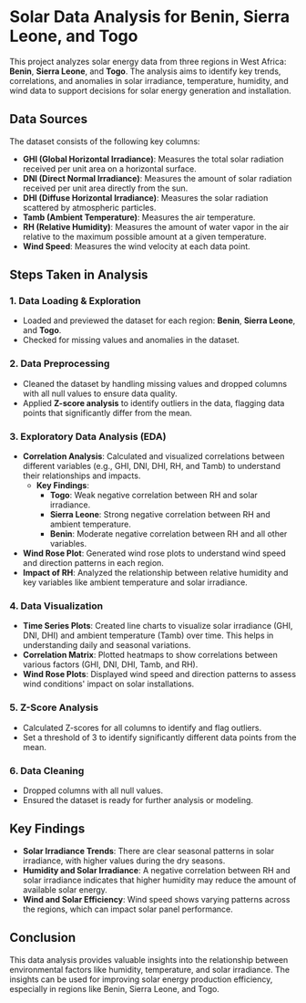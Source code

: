 # Solar Data Analysis for Benin, Sierra Leone, and Togo

This project analyzes solar energy data from three regions in West Africa: **Benin**, **Sierra Leone**, and **Togo**. The analysis aims to identify key trends, correlations, and anomalies in solar irradiance, temperature, humidity, and wind data to support decisions for solar energy generation and installation.

## Data Sources
The dataset consists of the following key columns:
- **GHI (Global Horizontal Irradiance)**: Measures the total solar radiation received per unit area on a horizontal surface.
- **DNI (Direct Normal Irradiance)**: Measures the amount of solar radiation received per unit area directly from the sun.
- **DHI (Diffuse Horizontal Irradiance)**: Measures the solar radiation scattered by atmospheric particles.
- **Tamb (Ambient Temperature)**: Measures the air temperature.
- **RH (Relative Humidity)**: Measures the amount of water vapor in the air relative to the maximum possible amount at a given temperature.
- **Wind Speed**: Measures the wind velocity at each data point.
  
## Steps Taken in Analysis

### 1. **Data Loading & Exploration**
   - Loaded and previewed the dataset for each region: **Benin**, **Sierra Leone**, and **Togo**.
   - Checked for missing values and anomalies in the dataset.
   
### 2. **Data Preprocessing**
   - Cleaned the dataset by handling missing values and dropped columns with all null values to ensure data quality.
   - Applied **Z-score analysis** to identify outliers in the data, flagging data points that significantly differ from the mean.
   
### 3. **Exploratory Data Analysis (EDA)**
   - **Correlation Analysis**: Calculated and visualized correlations between different variables (e.g., GHI, DNI, DHI, RH, and Tamb) to understand their relationships and impacts.
     - **Key Findings**: 
       - **Togo**: Weak negative correlation between RH and solar irradiance.
       - **Sierra Leone**: Strong negative correlation between RH and ambient temperature.
       - **Benin**: Moderate negative correlation between RH and all other variables.
   - **Wind Rose Plot**: Generated wind rose plots to understand wind speed and direction patterns in each region.
   - **Impact of RH**: Analyzed the relationship between relative humidity and key variables like ambient temperature and solar irradiance.
   
### 4. **Data Visualization**
   - **Time Series Plots**: Created line charts to visualize solar irradiance (GHI, DNI, DHI) and ambient temperature (Tamb) over time. This helps in understanding daily and seasonal variations.
   - **Correlation Matrix**: Plotted heatmaps to show correlations between various factors (GHI, DNI, DHI, Tamb, and RH).
   - **Wind Rose Plots**: Displayed wind speed and direction patterns to assess wind conditions' impact on solar installations.
   
### 5. **Z-Score Analysis**
   - Calculated Z-scores for all columns to identify and flag outliers.
   - Set a threshold of 3 to identify significantly different data points from the mean.

### 6. **Data Cleaning**
   - Dropped columns with all null values.
   - Ensured the dataset is ready for further analysis or modeling.

## Key Findings
- **Solar Irradiance Trends**: There are clear seasonal patterns in solar irradiance, with higher values during the dry seasons.
- **Humidity and Solar Irradiance**: A negative correlation between RH and solar irradiance indicates that higher humidity may reduce the amount of available solar energy.
- **Wind and Solar Efficiency**: Wind speed shows varying patterns across the regions, which can impact solar panel performance.
  
## Conclusion
This data analysis provides valuable insights into the relationship between environmental factors like humidity, temperature, and solar irradiance. The insights can be used for improving solar energy production efficiency, especially in regions like Benin, Sierra Leone, and Togo.

